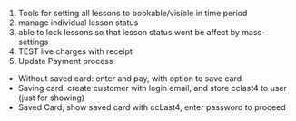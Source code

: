 1. Tools for setting all lessons to bookable/visible in time period
2. manage individual lesson status
3. able to lock lessons so that lesson status wont be affect by mass-settings
4. TEST live charges with receipt
5. Update Payment process

- Without saved card: enter and pay, with option to save card
- Saving card: create customer with login email, and store cclast4 to user (just for showing)
- Saved Card, show saved card with ccLast4, enter password to proceed
